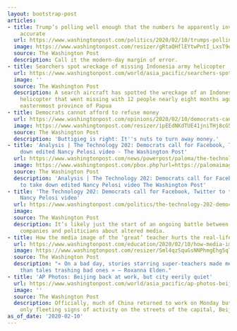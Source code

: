 ```yaml
---
layout: bootstrap-post
articles:
- title: Trump’s polling well enough that the numbers he apparently invents are almost
    accurate
  url: https://www.washingtonpost.com/politics/2020/02/10/trumps-polling-well-enough-that-numbers-he-apparently-invents-are-almost-accurate/
  image: https://www.washingtonpost.com/resizer/gRtaQHflEYtwPntI_LxsT9er9mU=/1440x0/smart/arc-anglerfish-washpost-prod-washpost.s3.amazonaws.com/public/H7URFUCJ7II6VCQ73YKZPPTMXQ.jpg
  source: The Washington Post
  description: Call it the modern-day margin of error.
- title: Searchers spot wreckage of missing Indonesia army helicopter
  url: https://www.washingtonpost.com/world/asia_pacific/searchers-spot-wreckage-of-missing-indonesia-army-helicopter/2020/02/10/966775f8-4c10-11ea-967b-e074d302c7d4_story.html
  image: ''
  source: The Washington Post
  description: A search aircraft has spotted the wreckage of an Indonesian military
    helicopter that went missing with 12 people nearly eight months ago in the troubled
    easternmost province of Papua
- title: Democrats cannot afford to refuse money
  url: https://www.washingtonpost.com/opinions/2020/02/10/democrats-cannot-afford-refuse-money/
  image: https://www.washingtonpost.com/resizer/ipEEdNKdTUE41jniTHj8cG5CDro=/1440x0/smart/arc-anglerfish-washpost-prod-washpost.s3.amazonaws.com/public/SQIEEGCKREI6VCQ73YKZPPTMXQ.jpg
  source: The Washington Post
  description: 'Buttigieg is right: It''s nuts to turn away money.'
- title: 'Analysis | The Technology 202: Democrats call for Facebook, Twitter to take
    down edited Nancy Pelosi video - The Washington Post'
  url: https://www.washingtonpost.com/news/powerpost/paloma/the-technology-202/2020/02/10/the-technology-202-democrats-call-for-facebook-twitter-to-take-down-edited-nancy-pelosi-video/5e404a20602ff14f8aac157a/
  image: https://www.washingtonpost.com/pbox.php?url=https://palomaimages.washingtonpost.com/pr2/bc9ad31678d7a2cce0174474fffdf83a-UVDBGYD72YI6TNMF4NVRNJJRVI-680-453-70-8.jpg&w=1484&op=resize&opt=1&filter=antialias&t=20170517
  source: The Washington Post
  description: 'Analysis | The Technology 202: Democrats call for Facebook, Twitter
    to take down edited Nancy Pelosi video The Washington Post'
- title: 'The Technology 202: Democrats call for Facebook, Twitter to take down edited
    Nancy Pelosi video'
  url: https://www.washingtonpost.com/politics/the-technology-202-democrats-call-for-facebook-twitter-to-take-down-edited-nancy-pelosi-video/2020/02/10/22921e83-c1f8-4fb5-b7c4-6f99160debc9_story.html
  image: 
  source: The Washington Post
  description: It’s likely just the start of an ongoing battle between social media
    companies and politicians about altered media.
- title: How the media image of the ‘great’ teacher hurts the real-life ‘good’ teacher
  url: https://www.washingtonpost.com/education/2020/02/10/how-media-image-great-teacher-hurts-real-life-good-teacher/
  image: https://www.washingtonpost.com/resizer/Sml4qzSquGsNNPhmgEhg5qTwJ3o=/1440x0/smart/arc-anglerfish-washpost-prod-washpost.s3.amazonaws.com/public/44TJIRFXORBYTCLRGPBK6W2LU4.png
  source: The Washington Post
  description: "« On a bad day, stories starring super-teachers made me feel worse
    than tales trashing bad ones » — Roxanna Elden."
- title: 'AP Photos: Beijing back at work, but city eerily quiet'
  url: https://www.washingtonpost.com/world/asia_pacific/ap-photos-beijing-back-at-work-but-city-eerily-quiet/2020/02/10/34a72222-4c0c-11ea-967b-e074d302c7d4_story.html
  image: ''
  source: The Washington Post
  description: Officially, much of China returned to work on Monday but there were
    only fleeting signs of activity on the streets of the capital, Beijing
as_of_date: '2020-02-10'
---
```


